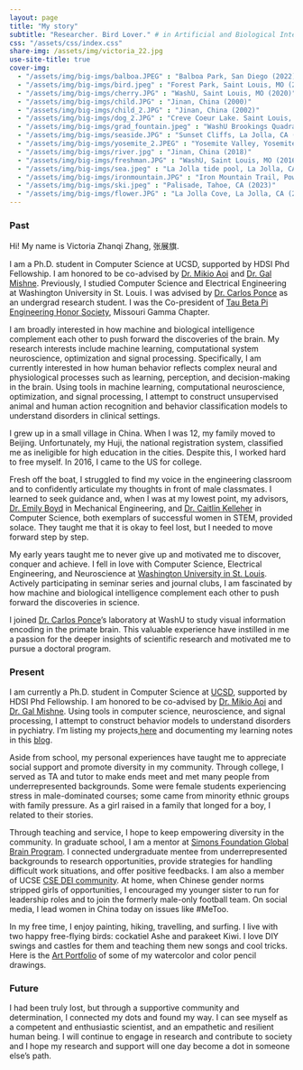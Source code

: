 ```yaml
---
layout: page
title: "My story"
subtitle: "Researcher. Bird Lover." # in Artificial and Biological Intelligence
css: "/assets/css/index.css"
share-img: /assets/img/victoria_22.jpg
use-site-title: true
cover-img:
  - "/assets/img/big-imgs/balboa.JPEG" : "Balboa Park, San Diego (2022)"
  - "/assets/img/big-imgs/bird.jpeg" : "Forest Park, Saint Louis, MO (2021)"
  - "/assets/img/big-imgs/cherry.JPG" : "WashU, Saint Louis, MO (2020)"
  - "/assets/img/big-imgs/child.JPG" : "Jinan, China (2000)"
  - "/assets/img/big-imgs/child_2.JPG" : "Jinan, China (2002)"
  - "/assets/img/big-imgs/dog_2.JPG" : "Creve Coeur Lake. Saint Louis, MO (2018)"
  - "/assets/img/big-imgs/grad_fountain.jpeg" : "WashU Brookings Quadrangle, Saint Louis, MO (2020)"
  - "/assets/img/big-imgs/seaside.JPG" : "Sunset Cliffs, La Jolla, CA (2021)"
  - "/assets/img/big-imgs/yosemite_2.JPEG" : "Yosemite Valley, Yosemite National Park, CA (2022)"
  - "/assets/img/big-imgs/river.jpg" : "Jinan, China (2018)"
  - "/assets/img/big-imgs/freshman.JPG" : "WashU, Saint Louis, MO (2016)"
  - "/assets/img/big-imgs/sea.jpeg" : "La Jolla tide pool, La Jolla, CA (2022)"
  - "/assets/img/big-imgs/ironmountain.JPG" : "Iron Mountain Trail, Poway, CA (2023)"
  - "/assets/img/big-imgs/ski.jpeg" : "Palisade, Tahoe, CA (2023)"
  - "/assets/img/big-imgs/flower.JPG" : "La Jolla Cove, La Jolla, CA (2021)"
---
```


<script src="https://ajax.googleapis.com/ajax/libs/jquery/3.4.1/jquery.min.js"></script>

<h3>Past</h3>
<p>
  Hi! My name is Victoria Zhanqi Zhang, 张展旗. 
</p>
<p>
I am a Ph.D. student in Computer Science at UCSD, supported by HDSI Phd Fellowship. I am honored to be co-advised by <a href="https://aoilab.biosci.ucsd.edu/">Dr. Mikio Aoi</a> and <a href="http://mishne.ucsd.edu/">Dr. Gal Mishne</a>. Previously, I studied Computer Science and Electrical Engineering at Washington University in St. Louis. I was advised by <a href="https://ponce.hms.harvard.edu/">Dr. Carlos Ponce</a> as an undergrad research student. I was the Co-president of <a href="https://www.tbp.org/off/DisplayChapterInfo.cfm?ID=99">Tau Beta Pi Engineering Honor Society</a>, Missouri Gamma Chapter. 
</p> 
<p>
  I am broadly interested in how machine and biological intelligence complement each other to push forward the discoveries of the brain. My research interests include machine learning, computational system neuroscience, optimization and signal processing. Specifically, I am currently interested in how human behavior reflects complex neural and physiological processes such as learning, perception, and decision-making in the brain. Using tools in machine learning, computational neuroscience, optimization, and signal processing, I attempt to construct unsupervised animal and human action recognition and behavior classification models to understand disorders in clinical settings. 
</p> 
<p>
I grew up in a small village in China. When I was 12, my family moved to Beijing. Unfortunately, my Huji, the national registration system, classified me as ineligible for high education in the cities. Despite this, I worked hard to free myself. In 2016, I came to the US for college.
</p>
<p>
Fresh off the boat, I struggled to find my voice in the engineering classroom and to confidently articulate my thoughts in front of male classmates. I learned to seek guidance and, when I was at my lowest point, my advisors, <a href="https://engineering.wustl.edu/faculty/Emily-Boyd.html">Dr. Emily Boyd</a> in Mechanical Engineering, and <a href="https://engineering.wustl.edu/faculty/Caitlin-Kelleher.html">Dr. Caitlin Kelleher</a> in Computer Science, both exemplars of successful women in STEM, provided solace. They taught me that it is okay to feel lost, but I needed to move forward step by step. 
</p>

<p>
My early years taught me to never give up and motivated me to discover, conquer and achieve. I fell in love with Computer Science, Electrical Engineering, and Neuroscience at <a href='https://wustl.edu/'>Washington University in St. Louis<a/>. Actively participating in seminar series and journal clubs, I am fascinated by how machine and biological intelligence complement each other to push forward the discoveries in science. 
</p>
  
<p>
I joined <a href="https://ponce.hms.harvard.edu/">Dr. Carlos Ponce</a>’s laboratory at WashU to study visual information encoding in the primate brain. This valuable experience have instilled in me a passion for the deeper insights of scientific research and motivated me to pursue a doctoral program.
</p>
<h3>Present</h3>
<p>
I am currently a Ph.D. student in Computer Science at <a href='https://ucsd.edu/'>UCSD<a/>, supported by HDSI Phd Fellowship. I am honored to be co-advised by <a href="https://aoilab.biosci.ucsd.edu/">Dr. Mikio Aoi</a> and <a href="http://mishne.ucsd.edu/">Dr. Gal Mishne</a>. Using tools in computer science,  neuroscience, and signal processing, I attempt to construct behavior models to understand disorders in pychiatry. I’m listing my projects<a href="https://zhanqizhang66.github.io/blog/"> here</a> and documenting my learning notes in this <a href="https://zhanqizhang66.github.io/blog/">blog</a>.   
</p>

<p>
Aside from school, my personal experiences have taught me to appreciate social support and
promote diversity in my community. Through college, I served as TA and tutor to make ends
meet and met many people from underrepresented backgrounds. Some were female students
experiencing stress in male-dominated courses; some came from minority ethnic groups with
family pressure. As a girl raised in a family that longed for a boy, I related
to their stories.
</p> 
<p>
Through teaching and service, I hope to keep empowering diversity in the community. In graduate school, I am a mentor at <a href="https://www.simonsfoundation.org/collaborations/global-brain/people/?category=global-brain-surf-mentors&type=global-brain-fellows">Simons Foundation Global Brain Program</a>. I connected undergraduate mentee from underrepresented backgrounds to research opportunities, provide strategies for handling difficult work situations, and offer positive feedbacks. I am also a member of UCSE <a href="https://cse.ucsd.edu/diversity/cse-dei-committee">CSE DEI community</a>. At home, when Chinese gender norms stripped girls of opportunities, I encouraged my younger sister to run for leadership roles and to join the formerly male-only
football team. On social media, I lead women in China today on issues like #MeToo. 
</p>
<p>
In my free time, I enjoy painting, hiking, travelling, and surfing. I live with two happy free-flying birds: cockatiel Ashe and parakeet Kiwi. I love DIY swings and castles for them and teaching them new songs and cool tricks. Here is the <a href="https://zhanqizhang66.github.io/art/">Art Portfolio</a> of some of my watercolor and color pencil drawings. 
</p>
<h3>Future</h3>
<p>
I had been truly lost, but through a supportive community and determination, I connected my
dots and found my way. I can see myself as a
competent and enthusiastic scientist, and an empathetic and resilient human being. I will
continue to engage in research and contribute to society and I hope my research and support
will one day become a dot in someone else’s path.
</p>

